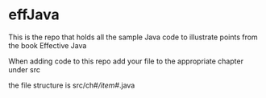 effJava
=======

This is the repo that holds all the sample Java code to illustrate points from the book Effective Java

When adding code to this repo add your file to the appropriate chapter under src

the file structure is src/ch#_<chapter title>/item#_<name>.java

